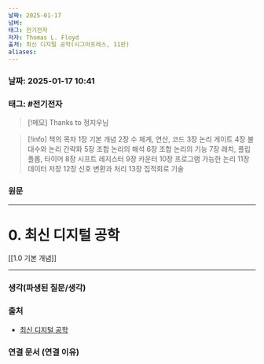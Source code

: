 ```yaml
---
날짜: 2025-01-17
넘버: 
태그: 전기전자
저자: Thomas L. Floyd
출처: 최신 디지털 공학(시그마프레스, 11판)
aliases:
---
```

### 날짜:  2025-01-17 10:41

### 태그: #전기전자
>[!메모]
> Thanks to 정지우님

> [!info] 책의 목차
> 1장 기본 개념
> 2장 수 체계, 연산, 코드
> 3장 논리 게이트
> 4장 불 대수와 논리 간략화
> 5장 조합 논리의 해석
> 6장 조합 논리의 기능
> 7장 래치, 플립플롭, 타이머
> 8장 시프트 레지스터
> 9장 카운터
> 10장 프로그램 가능한 논리
> 11장 데이터 저장
> 12장 신호 변환과 처리
> 13장 집적회로 기술

### 원문
---
# 0. 최신 디지털 공학
[[1.0 기본 개념]]

---
### 생각(파생된 질문/생각)

### 출처
- [최신 디지털 공학](https://product.kyobobook.co.kr/detail/S000001810571)
### 연결 문서 (연결 이유)
